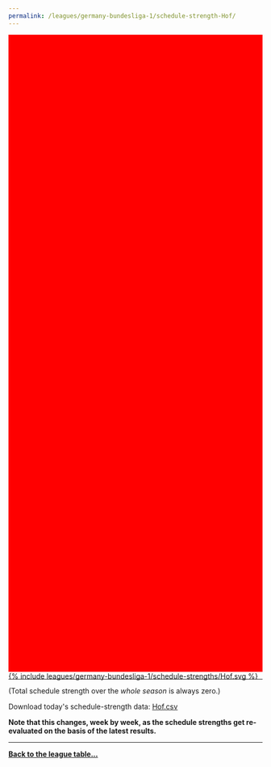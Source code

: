 ```yaml
---
permalink: /leagues/germany-bundesliga-1/schedule-strength-Hof/
---
```


<style>
.svg-wrap {
    background-color:red;
    height:0;
    padding-top:250%; /* 350px/550px */
    position: relative;
}

svg {
    background-color: white;
    height: 100%;
    display:block;
    width: 100%;
    position: absolute;
    top:0;
    left:0;
}
</style>


<div class="svg-wrap">
{% include leagues/germany-bundesliga-1/schedule-strengths/Hof.svg %}
</div>

-----

(Total schedule strength over the *whole season* is always zero.)


Download today's schedule-strength data: [Hof.csv](/assets/leagues/germany-bundesliga-1/2024/schedule-strengths/Hof.csv)

**Note that this changes, week by week, as the schedule strengths get re-evaluated on the
basis of the latest results.**

-----

[**Back to the league table...**](/leagues/germany-bundesliga-1)


